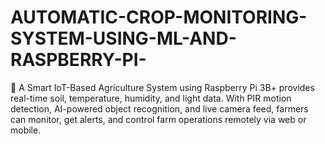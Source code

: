# AUTOMATIC-CROP-MONITORING-SYSTEM-USING-ML-AND-RASPBERRY-PI-
🌱 A Smart IoT-Based Agriculture System using Raspberry Pi 3B+ provides real-time soil, temperature, humidity, and light data. With PIR motion detection, AI-powered object recognition, and live camera feed, farmers can monitor, get alerts, and control farm operations remotely via web or mobile.
